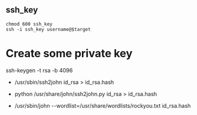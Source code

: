
## ssh_key
```
chmod 600 ssh_key
ssh -i ssh_key username@$target
```
# Create some private key
ssh-keygen -t rsa -b 4096
  

- /usr/sbin/ssh2john id_rsa > id_rsa.hash
- python /usr/share/john/ssh2john.py id_rsa > id_rsa.hash

- /usr/sbin/john --wordlist=/usr/share/wordlists/rockyou.txt id_rsa.hash

